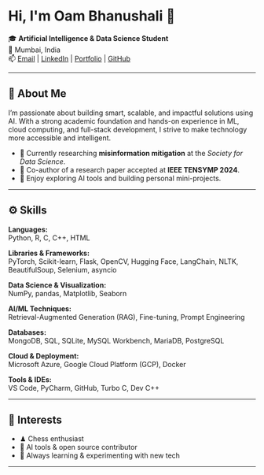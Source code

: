 # Hi, I'm Oam Bhanushali 👋

🎓 **Artificial Intelligence & Data Science Student**  
📍 Mumbai, India  
📫 [Email](mailto:oamb.work@gmail.com) | [LinkedIn](https://www.linkedin.com/in/oambhanushali) | [Portfolio](https://oam-b.me) | [GitHub](https://github.com/Oam11)

---

## 🧠 About Me

I’m passionate about building smart, scalable, and impactful solutions using AI. With a strong academic foundation and hands-on experience in ML, cloud computing, and full-stack development, I strive to make technology more accessible and intelligent.

- 🧪 Currently researching **misinformation mitigation** at the *Society for Data Science*.
- 📄 Co-author of a research paper accepted at **IEEE TENSYMP 2024**.
- 🧠 Enjoy exploring AI tools and building personal mini-projects.

---

## ⚙️ Skills

**Languages:**  
Python, R, C, C++, HTML  

**Libraries & Frameworks:**  
PyTorch, Scikit-learn, Flask, OpenCV, Hugging Face, LangChain, NLTK, BeautifulSoup, Selenium, asyncio  

**Data Science & Visualization:**  
NumPy, pandas, Matplotlib, Seaborn  

**AI/ML Techniques:**  
Retrieval-Augmented Generation (RAG), Fine-tuning, Prompt Engineering  

**Databases:**  
MongoDB, SQL, SQLite, MySQL Workbench, MariaDB, PostgreSQL  

**Cloud & Deployment:**  
Microsoft Azure, Google Cloud Platform (GCP), Docker  

**Tools & IDEs:**  
VS Code, PyCharm, GitHub, Turbo C, Dev C++

---

## 🧩 Interests

- ♟ Chess enthusiast  
- 🤖 AI tools & open source contributor  
- 🧪 Always learning & experimenting with new tech

---
